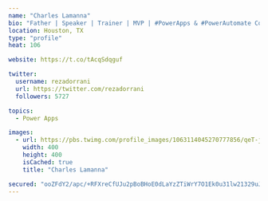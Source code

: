 ```yaml
---
name: "Charles Lamanna"
bio: "Father | Speaker | Trainer | MVP | #PowerApps & #PowerAutomate Community Super User | YouTuber Right-pointing triangle http://youtube.com/c/rezadorrani | Learn - Share - Clockwise rightwards and leftwards open circle arrows"
location: Houston, TX
type: "profile"
heat: 106

website: https://t.co/tAcqSdqguf

twitter:
  username: rezadorrani
  url: https://twitter.com/rezadorrani
  followers: 5727

topics:
  - Power Apps

images:
  - url: https://pbs.twimg.com/profile_images/1063114045270777856/qeT-jpWr_400x400.jpg
    width: 400
    height: 400
    isCached: true
    title: "Charles Lamanna"

secured: "ooZFdY2/apc/+RFXreCfUJu2pBoBHoE0dLaYzZTiWrY7O1Ek0u31lw21329uJk9rG55qaBGnisfokWEnUP6kq9aOthUr8OMk9UUbV0Vu25P/B3YdbcLYFZaHBdcVkpWW4gZ7v7YLCru4gm1LS5Vt8G08rofSFL1e46HRgzbrr39P1txAfpnpyiYs0TeXlT+zuV5WfEX+1qxnO1K2W3AZ/22CnymW540/TAMSPhni7hWx4LhEZuhgcfmwJmYo9bbKgA5KcHcho3QZg8CRpC/9HH6KAyDVAv4gKn2BoFqVM9up/tFs0M7Mk3w4MF+/u2Z/wPNQDGPXGzAPQyGYpjwIsNLHMCbeGItSRHMxKfYayB3YEJ+afyrQOYJWaO2aCu0ioQPcqq41hmgVZtfri7LMKyhgZkJe2u+/b84a0kv7NZA=;6MsFR4mXcTMEJsuwlKB+AQ=="
---
```


